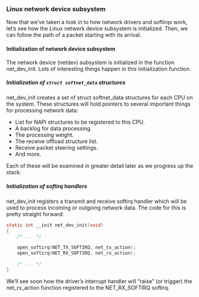 ### Linux network device subsystem

Now that we’ve taken a look in to how network drivers and softirqs work, let’s see how the Linux network device subsystem is initialized. Then, we can follow the path of a packet starting with its arrival.

#### Initialization of network device subsystem

The network device (netdev) subsystem is initialized in the function net_dev_init. Lots of interesting things happen in this initialization function.

##### Initialization of `struct softnet_data` structures

net_dev_init creates a set of struct softnet_data structures for each CPU on the system. These structures will hold pointers to several important things for processing network data:

* List for NAPI structures to be registered to this CPU.
* A backlog for data processing.
* The processing weight.
* The receive offload structure list.
* Receive packet steering settings.
* And more.

Each of these will be examined in greater detail later as we progress up the stack.

##### Initialization of softirq handlers

net_dev_init registers a transmit and receive softirq handler which will be used to process incoming or outgoing network data. The code for this is pretty straight forward:

```c
static int __init net_dev_init(void)
{
    /* ... */

    open_softirq(NET_TX_SOFTIRQ, net_tx_action);
    open_softirq(NET_RX_SOFTIRQ, net_rx_action);

    /* ... */
}
```

We’ll see soon how the driver’s interrupt handler will “raise” (or trigger) the net_rx_action function registered to the NET_RX_SOFTIRQ softirq.
